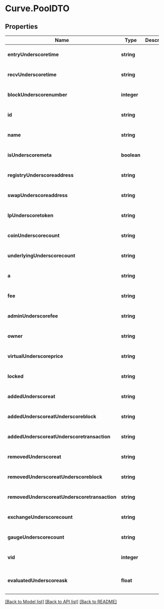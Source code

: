 # Curve.PoolDTO

## Properties
Name | Type | Description | Notes
------------ | ------------- | ------------- | -------------
**entryUnderscoretime** | **string** |  | [optional] [default to null]
**recvUnderscoretime** | **string** |  | [optional] [default to null]
**blockUnderscorenumber** | **integer** |  | [optional] [default to null]
**id** | **string** |  | [optional] [default to null]
**name** | **string** |  | [optional] [default to null]
**isUnderscoremeta** | **boolean** |  | [optional] [default to null]
**registryUnderscoreaddress** | **string** |  | [optional] [default to null]
**swapUnderscoreaddress** | **string** |  | [optional] [default to null]
**lpUnderscoretoken** | **string** |  | [optional] [default to null]
**coinUnderscorecount** | **string** |  | [optional] [default to null]
**underlyingUnderscorecount** | **string** |  | [optional] [default to null]
**a** | **string** |  | [optional] [default to null]
**fee** | **string** |  | [optional] [default to null]
**adminUnderscorefee** | **string** |  | [optional] [default to null]
**owner** | **string** |  | [optional] [default to null]
**virtualUnderscoreprice** | **string** |  | [optional] [default to null]
**locked** | **string** |  | [optional] [default to null]
**addedUnderscoreat** | **string** |  | [optional] [default to null]
**addedUnderscoreatUnderscoreblock** | **string** |  | [optional] [default to null]
**addedUnderscoreatUnderscoretransaction** | **string** |  | [optional] [default to null]
**removedUnderscoreat** | **string** |  | [optional] [default to null]
**removedUnderscoreatUnderscoreblock** | **string** |  | [optional] [default to null]
**removedUnderscoreatUnderscoretransaction** | **string** |  | [optional] [default to null]
**exchangeUnderscorecount** | **string** |  | [optional] [default to null]
**gaugeUnderscorecount** | **string** |  | [optional] [default to null]
**vid** | **integer** |  | [optional] [default to null]
**evaluatedUnderscoreask** | **float** |  | [optional] [readonly] [default to null]

[[Back to Model list]](../README.md#documentation-for-models) [[Back to API list]](../README.md#documentation-for-api-endpoints) [[Back to README]](../README.md)


